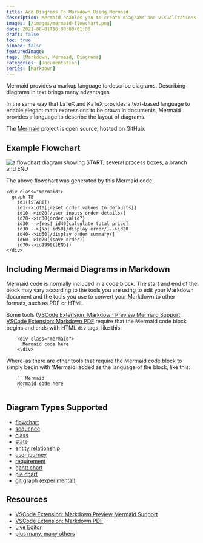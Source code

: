 ```yaml
---
title: Add Diagrams To Markdown Using Mermaid
description: Mermaid enables you to create diagrams and visualizations using text descriptions.
images: [/images/mermaid-flowchart.png]
date: 2021-08-01T16:00:00+01:00
draft: false
toc: true
pinned: false
featuredImage: 
tags: [Markdown, Mermaid, Diagrams]
categories: [Documentation]
series: [Markdown]
---
```


Mermaid provides a markup language to describe diagrams. Describing diagrams in text brings many advantages.

<!--more-->

In the same way that LaTeX and KaTeX provides a text-based language to enable elegant math expressions to be drawn in documents, Mermaid provides a language to describe the layout of diagrams.

The [Mermaid](https://mermaid-js.github.io/mermaid/#/) project is open source, hosted on GitHub. 

## Example Flowchart

![a flowchart diagram showing START, several process boxes, a branch and END](/images/mermaid-flowchart.svg "Flowchart generated by Mermaid")

The above flowchart was generated by this Mermaid code:

```text
<div class="mermaid">
  graph TB
    id1([START])
    id1-->id10[[reset order values to defaults]]
    id10-->id20[/user inputs order details/]
    id20-->id30{order valid?}
    id30 -->|Yes| id40[calculate total price]
    id30 -->|No| id50[/display error/]-->id20
    id40-->id60[/display order summary/]
    id60-->id70[(save order)]
    id70-->id9999([END])
</div>
```

## Including Mermaid Diagrams in Markdown

Mermaid code is normally included in a code block.  The start and end of the block may vary according to the tools you are using to edit your Markdown document and the tools you use to convert your Markdown to other formats, such as PDF or HTML.

Some tools ([VSCode Extension: Markdown Preview Mermaid Support](https://marketplace.visualstudio.com/items?itemName=bierner.markdown-mermaid), [VSCode Extension: Markdown PDF](https://marketplace.visualstudio.com/items?itemName=yzane.markdown-pdf) require that the Mermaid code block begins and ends with HTML `div` tags, like this:

```text
    <div class="mermaid">
      Mermaid code here
    <\div>
```

Where-as there are other tools that require the Mermaid code block to simply begin with 'Mermaid' added as the language of the block, like this:


```text
    ```Mermaid
    Mermaid code here
    ```
```


## Diagram Types Supported

- [flowchart](https://mermaid-js.github.io/mermaid/#/flowchart)
- [sequence](https://mermaid-js.github.io/mermaid/#/sequenceDiagram)
- [class](https://mermaid-js.github.io/mermaid/#/classDiagram)
- [state](https://mermaid-js.github.io/mermaid/#/stateDiagram)
- [entity relationship](https://mermaid-js.github.io/mermaid/#/entityRelationshipDiagram)
- [user journey](https://mermaid-js.github.io/mermaid/#/user-journey)
- [requirement](https://mermaid-js.github.io/mermaid/#/requirementDiagram)
- [gantt chart](https://mermaid-js.github.io/mermaid/#/gantt)
- [pie chart](https://mermaid-js.github.io/mermaid/#/pie)
- [git graph (experimental)](https://mermaid-js.github.io/mermaid/#/?id=git-graph-exclamation-experimental)

## Resources
- [VSCode Extension: Markdown Preview Mermaid Support](https://marketplace.visualstudio.com/items?itemName=bierner.markdown-mermaid)
- [VSCode Extension: Markdown PDF](https://marketplace.visualstudio.com/items?itemName=yzane.markdown-pdf)
- [Live Editor](https://mermaid-js.github.io/mermaid-live-editor/)
- [plus many, many others](https://mermaid-js.github.io/mermaid/#/./integrations)
